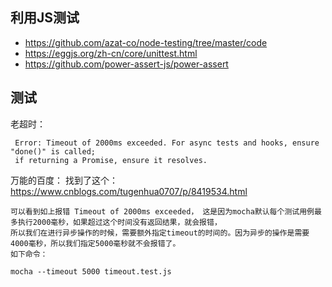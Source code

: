 ## 利用JS测试

- https://github.com/azat-co/node-testing/tree/master/code
- https://eggjs.org/zh-cn/core/unittest.html
- https://github.com/power-assert-js/power-assert

## 测试

老超时：
>
     Error: Timeout of 2000ms exceeded. For async tests and hooks, ensure "done()" is called; 
     if returning a Promise, ensure it resolves.
     
万能的百度：
找到了这个：https://www.cnblogs.com/tugenhua0707/p/8419534.html
>
    可以看到如上报错 Timeout of 2000ms exceeded， 这是因为mocha默认每个测试用例最多执行2000毫秒，如果超过这个时间没有返回结果，就会报错，
    所以我们在进行异步操作的时候，需要额外指定timeout的时间的。因为异步的操作是需要4000毫秒，所以我们指定5000毫秒就不会报错了。
    如下命令：
    
    mocha --timeout 5000 timeout.test.js
    
     